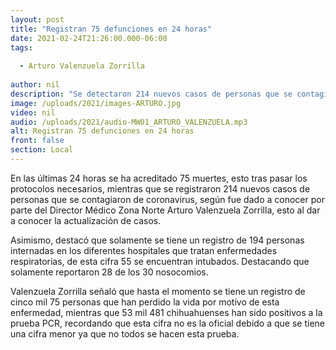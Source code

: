```yaml
---
layout: post
title: "Registran 75 defunciones en 24 horas"
date: 2021-02-24T21:26:00.000-06:00
tags:
  
  - Arturo Valenzuela Zorrilla
  
author: nil
description: "Se detectaron 214 nuevos casos de personas que se contagiaron de coronavirus."
image: /uploads/2021/images-ARTURO.jpg
video: nil
audio: /uploads/2021/audio-MW01_ARTURO_VALENZUELA.mp3
alt: Registran 75 defunciones en 24 horas
front: false
section: Local
---
```


En las últimas 24 horas se ha acreditado 75 muertes, esto tras pasar los protocolos necesarios, mientras que se registraron 214 nuevos casos de personas que se contagiaron de coronavirus, según fue dado a conocer por parte del Director Médico Zona Norte Arturo Valenzuela Zorrilla, esto al dar a conocer la actualización de casos.

Asimismo, destacó que solamente se tiene un registro de 194 personas internadas en los diferentes hospitales que tratan enfermedades respiratorias, de esta cifra 55 se encuentran intubados. Destacando que solamente reportaron 28 de los 30 nosocomios.

Valenzuela Zorrilla señaló que hasta el momento se tiene un registro de cinco mil 75 personas que han perdido la vida por motivo de esta enfermedad, mientras que 53 mil 481 chihuahuenses han sido positivos a la prueba PCR, recordando que esta cifra no es la oficial debido a que se tiene una cifra menor ya que no todos se hacen esta prueba.